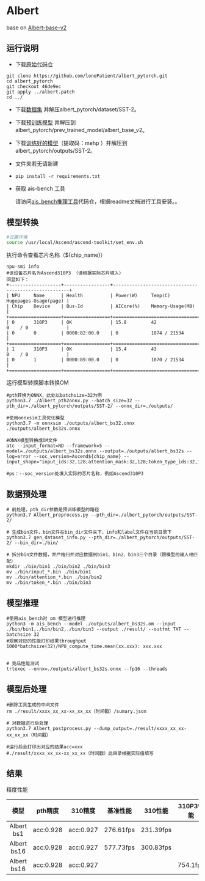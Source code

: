 # Albert

base on [Albert-base-v2](https://github.com/lonePatient/albert_pytorch)

## 运行说明
- 下载[原始代码仓](https://github.com/lonePatient/albert_pytorch)
```
git clone https://github.com/lonePatient/albert_pytorch.git
cd albert_pytorch
git checkout 46de9ec
git apply ../albert.patch
cd ../
```
- 下载[数据集](https://dl.fbaipublicfiles.com/glue/data/SST-2.zip) 并解压albert_pytorch/dataset/SST-2。

- 下载[预训练模型](https://drive.google.com/open?id=1byZQmWDgyhrLpj8oXtxBG6AA52c8IHE- ) 并解压到albert_pytorch/prev_trained_model/albert_base_v2。

- 下载[训练好的模型](https://pan.baidu.com/s/1G5QSVnr2c1eZkDBo1W-uRA )（提取码：mehp ）并解压到albert_pytorch/outputs/SST-2。

- 文件夹若无请新建

- `pip install -r requirements.txt`

- 获取 ais-bench 工具

  请访问[ais_bench推理工具](https://gitee.com/ascend/tools/tree/master/ais-bench_workload/tool/ais_infer)代码仓，根据readme文档进行工具安装。。

## 模型转换

```bash
#设置环境
source /usr/local/Ascend/ascend-toolkit/set_env.sh
```
执行命令查看芯片名称（$\{chip\_name\}）

```
npu-smi info
#该设备芯片名为Ascend310P3 （请根据实际芯片填入）
回显如下：
+-------------------+-----------------+------------------------------------------------------+
| NPU     Name      | Health          | Power(W)     Temp(C)           Hugepages-Usage(page) |
| Chip    Device    | Bus-Id          | AICore(%)    Memory-Usage(MB)                        |
+===================+=================+======================================================+
| 0       310P3     | OK              | 15.8         42                0    / 0              |
| 0       0         | 0000:82:00.0    | 0            1074 / 21534                            |
+===================+=================+======================================================+
| 1       310P3     | OK              | 15.4         43                0    / 0              |
| 0       1         | 0000:89:00.0    | 0            1070 / 21534                            |
+===================+=================+======================================================+
```

运行模型转换脚本转换OM

```shell
#pth转换为ONNX，此处以batchsize=32为例
python3.7 ./Albert_pth2onnx.py --batch_size=32 --pth_dir=./albert_pytorch/outputs/SST-2/ --onnx_dir=./outputs/

#使用onnxsim工具优化模型
python3.7 -m onnxsim ./outputs/albert_bs32.onnx ./outputs/albert_bs32s.onnx

#ONNX模型转换成OM文件
atc --input_format=ND --framework=5 --model=./outputs/albert_bs32s.onnx --output=./outputs/albert_bs32s --log=error --soc_version=Ascend${chip_name} --input_shape="input_ids:32,128;attention_mask:32,128;token_type_ids:32,128"

#ps：--soc_version处填入实际的芯片名称，例如Ascend310P3
```



## 数据预处理

```shell
# 前处理，pth_dir参数是预训练模型的路径
python3.7 Albert_preprocess.py --pth_dir=./albert_pytorch/outputs/SST-2/

# 生成bin文件，bin文件在bin_dir文件夹下，info和label文件在当前目录下
python3.7 gen_dataset_info.py --pth_dir=./albert_pytorch/outputs/SST-2/ --bin_dir=./bin/

# 拆分bin文件数据，并严格归并对应数据到bin1、bin2、bin3三个目录（跟模型的输入相匹配）
mkdir ./bin/bin1 ./bin/bin2 ./bin/bin3
mv ./bin/input_*.bin ./bin/bin1
mv ./bin/attention_*.bin ./bin/bin2
mv ./bin/token_*.bin ./bin/bin3
```



## 模型推理

```shell
#使用ais_bench对 om 模型进行推理
python3 -m ais_bench --model ./outputs/albert_bs32s.om --input ./bin/bin1,./bin/bin2,./bin/bin3 --output ./result/ --outfmt TXT --batchsize 32
#观察对应的性能打印结果throughput 1000*batchsize(32)/NPU_compute_time.mean(xx.xxx): xxx.xxx


# 竞品性能测试
trtexec --onnx=./outputs/albert_bs32s.onnx --fp16 --threads
```



## 模型后处理

```shell
#删除工具生成的中间文件
rm ./result/xxxx_xx_xx-xx_xx_xx（时间戳）/sumary.json

# 对数据进行后处理
python3.7 Albert_postprocess.py --dump_output=./result/xxxx_xx_xx-xx_xx_xx（时间戳）

#运行后会打印出对应的结果acc=xxx
#./result/xxxx_xx_xx-xx_xx_xx（时间戳）此目录根据实际值填写
```



## 结果

精度性能

| 模型      | pth精度  | 310精度  | 基准性能    | 310性能    | 310P3性能 |
| :------: | :------: | :------: | :------:  | :------:  | :------:  |
| Albert bs1  | acc:0.928 | acc:0.927  |  276.61fps | 231.39fps |  |
| Albert bs16 | acc:0.928  | acc:0.927 | 577.73fps | 300.83fps |  |
| Albert bs16 | acc:0.928 | acc:0.927 |  |  | 754.1fps |

